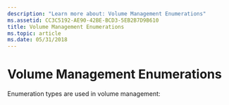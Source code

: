 ```yaml
---
description: "Learn more about: Volume Management Enumerations"
ms.assetid: CC3C5192-AE90-42BE-BCD3-5EB2B7D9B610
title: Volume Management Enumerations
ms.topic: article
ms.date: 05/31/2018
---
```


# Volume Management Enumerations

Enumeration types are used in volume management:

 

 



